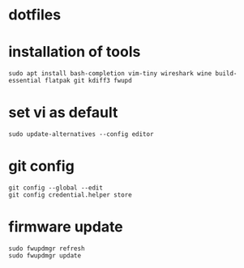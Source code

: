 # dotfiles

# installation of tools
```
sudo apt install bash-completion vim-tiny wireshark wine build-essential flatpak git kdiff3 fwupd
```
# set vi as default
```
sudo update-alternatives --config editor
```
# git config
```
git config --global --edit
git config credential.helper store
```

# firmware update
```
sudo fwupdmgr refresh
sudo fwupdmgr update
```

